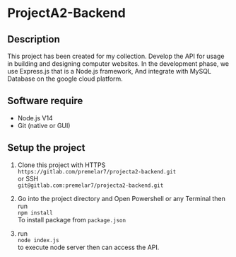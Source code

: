 # ProjectA2-Backend
## Description

This project has been created for my collection. Develop the API for usage in building and designing computer websites. In the development phase, we use Express.js that is a Node.js framework, And integrate with MySQL Database on the google cloud platform. 

## Software require

- Node.js V14
- Git (native or GUI)

## Setup the project

1. Clone this project with HTTPS<br/>
    `https://gitlab.com/premelar7/projecta2-backend.git` <br/>or SSH<br/>`git@gitlab.com:premelar7/projecta2-backend.git`

2. Go into the project directory and Open Powershell or any Terminal then run<br/>
    `npm install`<br/>
To install package from `package.json`

3. run <br/>`node index.js`<br/> to execute node server then can access the API.

